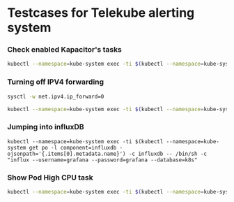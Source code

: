 # Testcases for Telekube alerting system

### Check enabled Kapacitor's tasks

``` bash
kubectl --namespace=kube-system exec -ti $(kubectl --namespace=kube-system get po -l component=kapacitor -ojsonpath='{.items[0].metadata.name}') -c kapacitor -- kapacitor list tasks
```

### Turning off IPV4 forwarding

```bash
sysctl -w net.ipv4.ip_forward=0
```

```bash
kubectl --namespace=kube-system exec -ti $(kubectl --namespace=kube-system get po -l component=kapacitor -ojsonpath='{.items[0].metadata.name}') -c kapacitor -- kapacitor show networking_params
```

### Jumping into influxDB

```
kubectl --namespace=kube-system exec -ti $(kubectl --namespace=kube-system get po -l component=influxdb -ojsonpath='{.items[0].metadata.name}') -c influxdb -- /bin/sh -c "influx --username=grafana --password=grafana --database=k8s"
```


### Show Pod High CPU task

``` bash
kubectl --namespace=kube-system exec -ti $(kubectl --namespace=kube-system get po -l component=kapacitor -ojsonpath='{.items[0].metadata.name}') -c kapacitor -- kapacitor show pod-high-cpu
```
